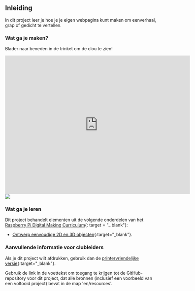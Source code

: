 ## Inleiding

In dit project leer je hoe je je eigen webpagina kunt maken om een ​​verhaal, grap of gedicht te vertellen.

### Wat ga je maken?

Blader naar beneden in de trinket om de clou te zien!

<div class="trinket">
  <iframe src="https://trinket.io/embed/html/c8afdef912?outputOnly=true&start=result" width="600" height="450" frameborder="0" marginwidth="0" marginheight="0" allowfullscreen>
  </iframe>
  <img src="images/story-final.png">
</div>

### Wat ga je leren

Dit project behandelt elementen uit de volgende onderdelen van het [Raspberry Pi Digital Making Curriculum](http://rpf.io/curriculum){: target = "_ blank"}:

+ [Ontwerp eenvoudige 2D en 3D objecten](https://www.raspberrypi.org/curriculum/design/creator){:target="_blank"}.

### Aanvullende informatie voor clubleiders

Als je dit project wilt afdrukken, gebruik dan de [printervriendelijke versie](https://projects.raspberrypi.org/en/projects/tell-a-story/print){:target="_blank"}.

Gebruik de link in de voettekst om toegang te krijgen tot de GitHub-repository voor dit project, dat alle bronnen (inclusief een voorbeeld van een voltooid project) bevat in de map 'en/resources'.